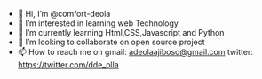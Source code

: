 - 👋 Hi, I’m @comfort-deola
- 👀 I’m interested in learning web Technology 
- 🌱 I’m currently learning Html,CSS,Javascript and Python
- 💞️ I’m looking to collaborate on open source project
- 📫 How to reach me on gmail: adeolaajiboso@gmail.com twitter: https://twitter.com/dde_olla 

<!---
comfort-deola/comfort-deola is a ✨ special ✨ repository because its `README.md` (this file) appears on your GitHub profile.
You can click the Preview link to take a look at your changes.
--->
